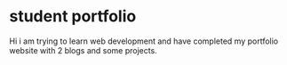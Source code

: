 # student portfolio

Hi i am trying to learn web development and have completed my portfolio website with 2 blogs and some projects.



